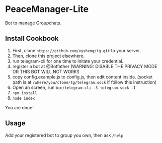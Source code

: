# PeaceManager-Lite

Bot to manage Groupchats.

## Install Cookbook

1. First, clone `https://github.com/vysheng/tg.git` to your server.
2. Then, clone this project elsewhere.
3. run telegram-cli for one time to initate your credential.
4. register a bot at @Botfather (WARNING: DISABLE THE PRIVACY MODE OR THIS BOT WILL NOT WORK!)
5. copy config.example.js to config.js, then edit content inside. (socket path is at `/where/you/clone/tg/telegram.sock` if follow this instruction)
6. Open an screen, run `bin/telegram-cli -S telegram.sock -I`
7. `npm install`
8. `node index`

You are done!

## Usage

Add your registered bot to group you own, then ask `/help`
